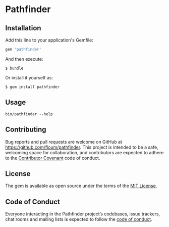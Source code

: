 # Pathfinder

## Installation

Add this line to your application's Gemfile:

```ruby
gem 'pathfinder'
```

And then execute:

    $ bundle

Or install it yourself as:

    $ gem install pathfinder

## Usage

`bin/pathfinder --help`

## Contributing

Bug reports and pull requests are welcome on GitHub at https://github.com/floum/pathfinder. This project is intended to be a safe, welcoming space for collaboration, and contributors are expected to adhere to the [Contributor Covenant](http://contributor-covenant.org) code of conduct.

## License

The gem is available as open source under the terms of the [MIT License](https://opensource.org/licenses/MIT).

## Code of Conduct

Everyone interacting in the Pathfinder project’s codebases, issue trackers, chat rooms and mailing lists is expected to follow the [code of conduct](https://github.com/floum/pathfinder/blob/master/CODE_OF_CONDUCT.md).

